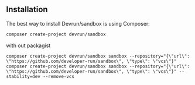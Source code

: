 ## Installation

The best way to install Devrun/sandbox is using Composer:

```sh
composer create-project devrun/sandbox
```

with out packagist
```
composer create-project devrun/sandbox sandbox --repository="{\"url\": \"https://github.com/developer-run/sandbox\", \"type\": \"vcs\"}"
composer create-project devrun/sandbox sandbox --repository="{\"url\": \"https://github.com/developer-run/sandbox\", \"type\": \"vcs\"}" --stability=dev --remove-vcs
```